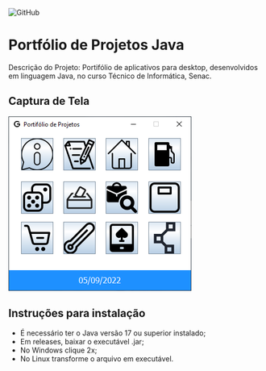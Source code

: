 ![GitHub](https://img.shields.io/github/license/giovannaagil/portfolio-java?style=for-the-badge)
# Portfólio de Projetos Java
Descrição do Projeto:
Portifólio de aplicativos para desktop, desenvolvidos em linguagem Java, no curso Técnico de Informática, Senac.
## Captura de Tela
![tela](https://github.com/giovannaagil/portfolio-java/blob/main/img/telaportfolio.png)
## Instruções para instalação
- É necessário ter o Java versão 17 ou superior instalado;
- Em releases, baixar o executável .jar;
- No Windows clique 2x;
- No Linux transforme o arquivo em executável.
